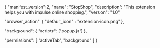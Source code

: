 {
  "manifest_version":2,
  "name": "StopShop",
  "description": "This extension helps you with impulse online shopping.",
  "version": "1.0",

  "browser_action":
  {
	"default_icon" : "extension-icon.png"
  },

  "background":
  {
    "scripts": ["popup.js"]
  },

  "permissions":
  [
	"activeTab",
    "background"
  ]
}
